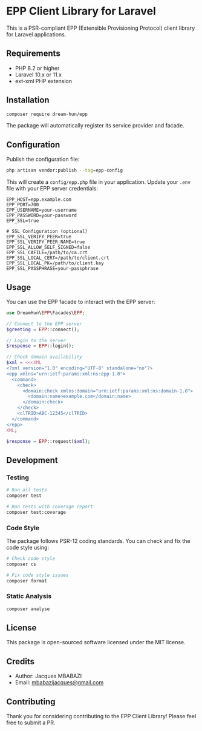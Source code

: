 # EPP Client Library for Laravel

This is a PSR-compliant EPP (Extensible Provisioning Protocol) client library for Laravel applications.

## Requirements

- PHP 8.2 or higher
- Laravel 10.x or 11.x
- ext-xml PHP extension

## Installation

```bash
composer require dream-hun/epp
```

The package will automatically register its service provider and facade.

## Configuration

Publish the configuration file:

```bash
php artisan vendor:publish --tag=epp-config
```

This will create a `config/epp.php` file in your application. Update your `.env` file with your EPP server credentials:

```env
EPP_HOST=epp.example.com
EPP_PORT=700
EPP_USERNAME=your-username
EPP_PASSWORD=your-password
EPP_SSL=true

# SSL Configuration (optional)
EPP_SSL_VERIFY_PEER=true
EPP_SSL_VERIFY_PEER_NAME=true
EPP_SSL_ALLOW_SELF_SIGNED=false
EPP_SSL_CAFILE=/path/to/ca.crt
EPP_SSL_LOCAL_CERT=/path/to/client.crt
EPP_SSL_LOCAL_PK=/path/to/client.key
EPP_SSL_PASSPHRASE=your-passphrase
```

## Usage

You can use the EPP facade to interact with the EPP server:

```php
use DreamHun\EPP\Facades\EPP;

// Connect to the EPP server
$greeting = EPP::connect();

// Login to the server
$response = EPP::login();

// Check domain availability
$xml = <<<XML
<?xml version="1.0" encoding="UTF-8" standalone="no"?>
<epp xmlns="urn:ietf:params:xml:ns:epp-1.0">
  <command>
    <check>
      <domain:check xmlns:domain="urn:ietf:params:xml:ns:domain-1.0">
        <domain:name>example.com</domain:name>
      </domain:check>
    </check>
    <clTRID>ABC-12345</clTRID>
  </command>
</epp>
XML;

$response = EPP::request($xml);
```

## Development

### Testing

```bash
# Run all tests
composer test

# Run tests with coverage report
composer test:coverage
```

### Code Style

The package follows PSR-12 coding standards. You can check and fix the code style using:

```bash
# Check code style
composer cs

# Fix code style issues
composer format
```

### Static Analysis

```bash
composer analyse
```

## License

This package is open-sourced software licensed under the MIT license.

## Credits

- Author: Jacques MBABAZI
- Email: mbabazijacques@gmail.com

## Contributing

Thank you for considering contributing to the EPP Client Library! Please feel free to submit a PR.

